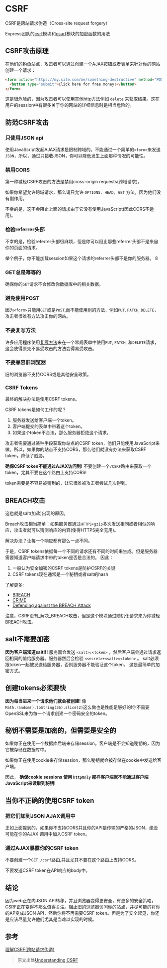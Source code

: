 
# CSRF

CSRF是跨站请求伪造（Cross-site request forgery）

Express团队的[csrf](https://github.com/pillarjs/csrf)模块和[csurf](https://github.com/pillarjs/csurf)模块的加密函数的用法

## CSRF攻击原理

在他们的钓鱼站点，攻击者可以通过创建一个AJAX按钮或者表单来针对你的网站创建一个请求：

```html
<form action="https://my.site.com/me/something-destructive" method="POST">
  <button type="submit">Click here for free money!</button>
</form>
```

这是很危险的，因为攻击者可以使用其他http方法例如 `delete` 来获取结果。这在用户的session中有很多关于你的网站的详细信息时是相当危险的。

## 防范CSRF攻击

### 只使用JSON api

使用JavaScript发起AJAX请求是限制跨域的。不能通过一个简单的`<form>`来发送`JSON`，所以，通过只接收JSON，你可以降低发生上面那种情况的可能性。

### 禁用CORS

第一种减轻CSRF攻击的方法是禁用cross-origin requests(跨域请求)。

如果你希望允许跨域请求，那么请只允许 `OPTIONS, HEAD, GET` 方法，因为他们没有副作用。

不幸的是，这不会阻止上面的请求由于它没有使用JavaScript(因此CORS不适用)。

### 检验referrer头部

不幸的是，检验referrer头部很麻烦，但是你可以阻止那些referrer头部不是来自你的页面的请求。

举个例子，你不能加载session如果这个请求的referrer头部不是你的服务器。
8
### GET总是幂等的

确保你的`GET`请求不会修改你数据库中的相关数据。

### 避免使用POST

因为`<form>`只能用`GET`或是`POST`,而不能使用别的方法，例如`PUT`, `PATCH`, `DELETE`，攻击者很难有方法攻击你的网站。

### 不要复写方法

许多应用程序使用[复写方法](https://github.com/expressjs/method-override)来在一个常规表单中使用`PUT`, `PATCH`, 和`DELETE`请求，这会使得原先不易受攻击的方法变得易受攻击。

### 不要兼容旧浏览器

旧的浏览器不支持CORS或是其他安全政策。

### CSRF Tokens

最终的解决办法是使用CSRF tokens。

CSRF tokens是如何工作的呢？

1. 服务器发送给客户端一个token。
2. 客户端提交的表单中带着这个token。
3. 如果这个token不合法，那么服务器拒绝这个请求。

攻击者需要通过某种手段获取你站点的CSRF token，他们只能使用JavaScript来做。所以，如果你的站点不支持CORS，那么他们就没有办法来获取CSRF token，降低了威胁。

__确保CSRF token不能通过AJAX访问到!__
不要创建一个`/CSRF`路由来获取一个token，尤其不要在这个路由上支持CORS!

token需要是不容易被猜到的，让它很难被攻击者尝试几次得到。

## BREACH攻击

这也就是salt(加盐)出现的原因。

Breach攻击相当简单：如果服务器通过`HTTPS+gzip`多次发送相同或者相似的响应，攻击者就可以猜测响应的内容(使得HTTPS完全无用)。

解决办法？让每一个响应都有那么一点不同。

于是，CSRF tokens依据每一个不同的请求还有不同的时间来生成。但是服务器需要知道客户端请求中带的token是否是合法的。
因此：

1. 一般认为安全加密的CSRF tokens是防护CSRF的关键
2. CSRF tokens现在通常是一个秘钥或者salt的hash

了解更多:

- [BREACH][1]
- [CRIME](http://en.wikipedia.org/wiki/CRIME)
- [Defending against the BREACH Attack](https://community.qualys.com/blogs/securitylabs/2013/08/07/defending-against-the-breach-attack)

[1]: http://en.wikipedia.org/wiki/BREACH_(security_exploit)

注意，CSRF没有_解决_BREACH攻击，但是这个模块通过随机化请求来为你减轻BREACH攻击。

## salt不需要加密

__因为客户端知道salt!!!__
服务器会发送 `<salt>;<token>` ，然后客户端会通过请求返回相同的值给服务器。服务器然后会检验 `<secret>+<salt>=<token>` 。
salt必须跟token一起被发送给服务器，否则服务器不能验证这个token。
这是最简单的加密方式。

## 创建tokens必须要快

__因为每当进来一个请求他们就会被创建!__
像`Math.random().toString(36).slice(2)`这么做也是性能足够好的!你不需要OpenSSL来为每一个请求创建一个密码安全的token。

## 秘钥不需要是加密的，但需要是安全的

如果你正在使用一个数据库后端来存储session，客户端是不会知道秘钥的，因为它被存储在数据库中。

如果你正在使用cookie来存储session，那么秘钥就会被存储在cookie中发送给客户端。

因此， __确保cookie sessions 使用 `httpOnly` 那样客户端就不能通过客户端JavaScript来读取到秘钥!__

## 当你不正确的使用CSRF token

### 把它们加到JSON AJAX调用中

正如上面提到的，如果你不支持CORS并且你的API是传输的严格的JSON，绝没可能在你的AJAX 调用中加入CSRF token。

### 通过AJAX暴露你的CSRF token

不要创建一个`GET /csrf`路由,并且尤其不要在这个路由上支持CORS。

不要发送CSRF token在API响应的body中。

## 结论

因为web正在向JSON API转移，并且浏览器变得更安全，有更多的安全策略，CSRF正在变得不那么值得关注。阻止旧的浏览器访问你的站点，并尽可能的将你的AP变成JSON API，然后你将不再需要CSRF token。但是为了安全起见，你还是应该尽量允许他们尤其是当难以实现的时候。

## 参考

[理解CSRF(跨站请求伪造)](https://github.com/pillarjs/understanding-csrf/blob/master/README_zh.md)

>原文出处[Understanding CSRF](https://github.com/pillarjs/understanding-csrf)
